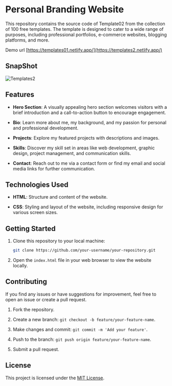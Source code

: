 # Personal Branding Website
This repository contains the source code of Template02 from the collection of 100 free templates. The template is designed to cater to a wide range of purposes, including professional portfolios, e-commerce websites, blogging platforms, and more. 

Demo url [https://templates01.netlify.app/](https://templates2.netlify.app/)
## SnapShot
![Templates2](https://github.com/Rohitashsingh89/template2/assets/93479842/a8836f56-2ad1-4ef0-994a-d44246cacb43)

## Features

- **Hero Section**: A visually appealing hero section welcomes visitors with a brief introduction and a call-to-action button to encourage engagement.

- **Bio**: Learn more about me, my background, and my passion for personal and professional development.

- **Projects**: Explore my featured projects with descriptions and images.

- **Skills**: Discover my skill set in areas like web development, graphic design, project management, and communication skills.

- **Contact**: Reach out to me via a contact form or find my email and social media links for further communication.

## Technologies Used

- **HTML**: Structure and content of the website.

- **CSS**: Styling and layout of the website, including responsive design for various screen sizes.

## Getting Started

1. Clone this repository to your local machine:

   ```bash
   git clone https://github.com/your-username/your-repository.git
   ```

2. Open the `index.html` file in your web browser to view the website locally.


## Contributing

If you find any issues or have suggestions for improvement, feel free to open an issue or create a pull request.

1. Fork the repository.

2. Create a new branch: `git checkout -b feature/your-feature-name`.

3. Make changes and commit: `git commit -m 'Add your feature'`.

4. Push to the branch: `git push origin feature/your-feature-name`.

5. Submit a pull request.

## License

This project is licensed under the [MIT License](LICENSE).
